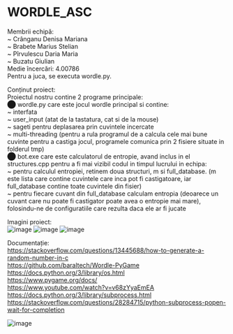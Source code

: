 # WORDLE_ASC 
Membrii echipă: <br />
  ~ Crânganu Denisa Mariana  <br />
  ~ Brabete Marius Stelian   <br />
  ~ Pîrvulescu Daria Maria  <br />
  ~ Buzatu Giulian  <br />
Medie încercări: 4.00786  <br />
Pentru a juca, se executa wordle.py. <br />

Conținut proiect: <br />
  Proiectul nostru contine 2 programe principale:   <br />
    ⬤ wordle.py care este jocul wordle principal si contine: <br />
            ~ interfata <br />
            ~ user_input (atat de la tastatura, cat si de la mouse) <br />
            ~ sageti pentru deplasarea prin cuvintele incercate <br />
            ~ multi-threading (pentru a rula programul de a calcula cele mai bune cuvinte pentru a castiga jocul, programele comunica prin 2 fisiere situate in folderul tmp) <br />
    ⬤ bot.exe care este calculatorul de entropie, avand inclus in el structures.cpp pentru a fi mai vizibil codul in timpul lucrului in echipa: <br />
            ~ pentru calculul entropiei, retinem doua structuri, m si full_database. (m este lista care contine cuvintele care inca pot fi castigatoare, iar full_database contine toate cuvintele din fisier) <br />
            ~ pentru fiecare cuvant din full_database calculam entropia (deoarece un cuvant care nu poate fi castigator poate avea o entropie mai mare), folosindu-ne de configuratiile care rezulta daca ele ar fi jucate <br />

Imagini proiect: <br />
![image](https://user-images.githubusercontent.com/85646597/204155465-b7347f5b-6f70-409d-aacf-c49f5a9c7241.png)
![image](https://user-images.githubusercontent.com/85646597/204155472-89a259cc-e2f0-4511-b840-249f82c36a82.png)
![image](https://user-images.githubusercontent.com/85646597/204155477-43bd4b44-5538-47f7-b0fa-07e936837120.png)

        

Documentație:  <br />
https://stackoverflow.com/questions/13445688/how-to-generate-a-random-number-in-c <br />
https://github.com/baraltech/Wordle-PyGame   <br />
https://docs.python.org/3/library/os.html     <br />
https://www.pygame.org/docs/      <br />
https://www.youtube.com/watch?v=v68zYyaEmEA   <br />
https://docs.python.org/3/library/subprocess.html <br />
https://stackoverflow.com/questions/28284715/python-subprocess-popen-wait-for-completion <br />

![image](https://user-images.githubusercontent.com/85646597/204140146-e368b2a3-5252-4c27-b9ce-3b5242ac9c8a.png)
